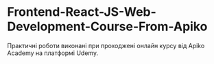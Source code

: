 # Frontend-React-JS-Web-Development-Course-From-Apiko
Практичні роботи виконані при проходжені онлайн курсу від Apiko Academy на платформі Udemy. 
